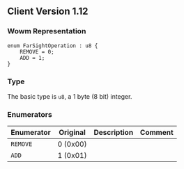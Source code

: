## Client Version 1.12

### Wowm Representation
```rust,ignore
enum FarSightOperation : u8 {
    REMOVE = 0;    
    ADD = 1;    
}

```
### Type
The basic type is `u8`, a 1 byte (8 bit) integer.
### Enumerators
| Enumerator | Original  | Description | Comment |
| --------- | -------- | ----------- | ------- |
| `REMOVE` | 0 (0x00) |  |  |
| `ADD` | 1 (0x01) |  |  |
